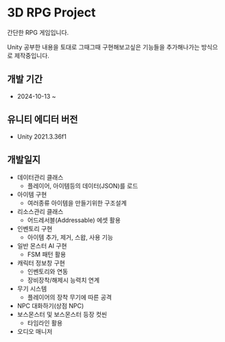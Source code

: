 # 3D RPG Project
간단한 RPG 게임입니다.

Unity 공부한 내용을 토대로 그때그때 구현해보고싶은 기능들을 추가해나가는 방식으로 제작중입니다.  
## 개발 기간
- 2024-10-13 ~

## 유니티 에디터 버전
- Unity 2021.3.36f1

## 개발일지
* 데이터관리 클래스
  - 플레이어, 아이템등의 데이터(JSON)를 로드
* 아이템 구현
  - 여러종류 아이템을 만들기위한 구조설계
* 리소스관리 클래스
  - 어드레서블(Addressable) 에셋 활용
* 인벤토리 구현
  - 아이템 추가, 제거, 스왑, 사용 기능
* 일반 몬스터 AI 구현
  - FSM 패턴 활용
* 캐릭터 정보창 구현
  - 인벤토리와 연동
  - 장비장착/해제시 능력치 연계
* 무기 시스템
  - 플레이어의 장착 무기에 따른 공격
* NPC 대화하기(상점 NPC)
* 보스몬스터 및 보스몬스터 등장 컷씬
  - 타임라인 활용
* 오디오 매니저
